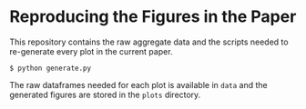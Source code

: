 # Reproducing the Figures in the Paper

This repository contains the raw aggregate data and the scripts needed to re-generate
every plot in the current paper.

```shell
$ python generate.py
```

The raw dataframes needed for each plot is available in `data` and the generated figures
are stored in the `plots` directory.

